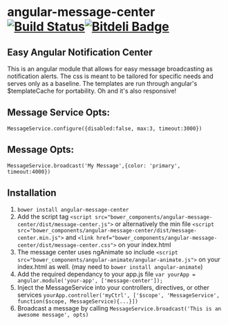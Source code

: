 # angular-message-center [![Build Status](https://travis-ci.org/IanShoe/angular-message-center.png?branch=master)](https://travis-ci.org/IanShoe/angular-message-center)[![Bitdeli Badge](https://d2weczhvl823v0.cloudfront.net/IanShoe/angular-message-center/trend.png)](https://bitdeli.com/free "Bitdeli Badge")
## Easy Angular Notification Center
This is an angular module that allows for easy message broadcasting as notification alerts. The css is meant to be tailored for specific needs and serves only as a baseline. The templates are run through angular's $templateCache for portability. Oh and it's also responsive!

## Message Service Opts:
`MessageService.configure({disabled:false, max:3, timeout:3000})`

## Message Opts:
`MessageService.broadcast('My Message',{color: 'primary', timeout:4000})`

## Installation
1. `bower install angular-message-center`
2. Add the script tag `<script src="bower_components/angular-message-center/dist/message-center.js">` or alternatively the min file `<script src="bower_components/angular-message-center/dist/message-center.min.js">` and `<link href="bower_components/angular-message-center/dist/message-center.css">` on your index.html
3. The message center uses ngAnimate so include `<script src="bower_components/angular-animate/angular-animate.js">` on your index.html as well. (may need to `bower install angular-animate`)
4. Add the required dependancy to your app.js file `var yourApp = angular.module('your-app', ['message-center']);`
5. Inject the MessageService into your controllers, directives, or other services `yourApp.controller('myCtrl', ['$scope', 'MessageService', function($scope, MessageService){...}])`
6. Broadcast a message by calling `MessageService.broadcast('This is an awesome message', opts)`
